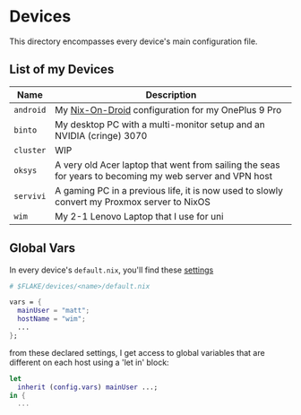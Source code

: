 # Devices

This directory encompasses every device's main configuration file.

## List of my Devices

| Name       | Description                                                                                             |
| ---------- | ------------------------------------------------------------------------------------------------------- |
| `android`  | My [Nix-On-Droid](https://github.com/nix-community/nix-on-droid) configuration for my OnePlus 9 Pro |
| `binto`    | My desktop PC with a multi-monitor setup and an NVIDIA (cringe) 3070 |
| `cluster`  | WIP |
| `oksys`    | A very old Acer laptop that went from sailing the seas for years to becoming my web server and VPN host |
| `servivi`  | A gaming PC in a previous life, it is now used to slowly convert my Proxmox server to NixOS |
| `wim`      | My 2-1 Lenovo Laptop that I use for uni |

## Global Vars

In every device's `default.nix`, you'll find these [settings](../common/vars.nix)

```nix
# $FLAKE/devices/<name>/default.nix

vars = {
  mainUser = "matt";
  hostName = "wim";
  ...
};
```

from these declared settings, I get access to global variables
that are different on each host using a 'let in' block:

```nix
let
  inherit (config.vars) mainUser ...;
in {
  ...
```
